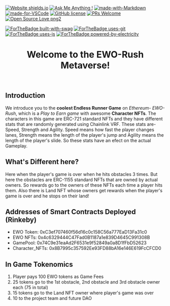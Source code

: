 [![Website shields.io](https://img.shields.io/website-up-down-green-red/http/shields.io.svg)](http://shields.io/)
[![Ask Me Anything !](https://img.shields.io/badge/Ask%20me-anything-1abc9c.svg)](https://GitHub.com/Naereen/ama)
[![made-with-Markdown](https://img.shields.io/badge/Made%20with-Markdown-1f425f.svg)](http://commonmark.org)
[![made-for-VSCode](https://img.shields.io/badge/Made%20for-VSCode-1f425f.svg)](https://code.visualstudio.com/)
[![GitHub license](https://img.shields.io/github/license/Naereen/StrapDown.js.svg)](https://github.com/Naereen/StrapDown.js/blob/master/LICENSE)
[![PRs Welcome](https://img.shields.io/badge/PRs-welcome-brightgreen.svg?style=flat-square)](http://makeapullrequest.com)
[![Open Source Love png2](https://badges.frapsoft.com/os/v2/open-source.png?v=103)](https://github.com/ellerbrock/open-source-badges/)

[![ForTheBadge built-with-swag](http://ForTheBadge.com/images/badges/built-with-swag.svg)](https://GitHub.com/Naereen/)
[![ForTheBadge uses-git](http://ForTheBadge.com/images/badges/uses-git.svg)](https://GitHub.com/)
[![ForTheBadge uses-js](http://ForTheBadge.com/images/badges/uses-js.svg)](http://ForTheBadge.com)
[![ForTheBadge powered-by-electricity](http://ForTheBadge.com/images/badges/powered-by-electricity.svg)](http://ForTheBadge.com)

<center>
<h1 align="center">
Welcome to the EWO-Rush Metaverse!
</h1>
<p align = center>
<br>
</p>
</center>

## Introduction

We introduce you to the **coolest Endless Runner Game** on _Ethereum- EWO-Rush_, which is a _Play to Earn game_ with awesome **Character NFTs**. The characters in this game are ERC-721 standard NFTs and they have different stats that are randomly generated using Chainlink VRF. These stats are- Speed, Strength and Agility. Speed means how fast the player changes lanes, Strength means the length of the player's jump and Agility means the length of the player's slide. So these stats have an efect on the actual Gameplay.

## What's Different here?
Here when the player's game is over when he hits obstacles 3 times. But here the obstacles are ERC-1155 standard NFTs that are owned by actual owners. So rewards go to the owners of these NFTs each time a player hits them. Also there is Land NFT whose owners get rewards when the player's game is over and he stops on their land!

## Addresses of Smart Contracts Deployed (Rinkeby)
- EWO Token: 0xC3ef707460f56d16c0c158C56a777EaD13Fa31c0
- EWO NFTs: 0x4c6329444C47Fad0B1187a1e839D4645C991308B
- GamePool: 0x74C9e31eaAd2F6531e9f52849a0a8D1fFbD52623
- Character_NFTs: 0x8B7995c357592Ee93FD88bA16e146E619FcCFCD0

## In Game Tokenomics
1) Player pays 100 EWO tokens as Game Fees
2) 25 tokens go to the 1st obstacle, 2nd obstacle and 3rd obstacle owner each (75 in total)
3) 15 tokens go to the Land NFT owner where player's game was over
4) 10 to the project team and future DAO 

